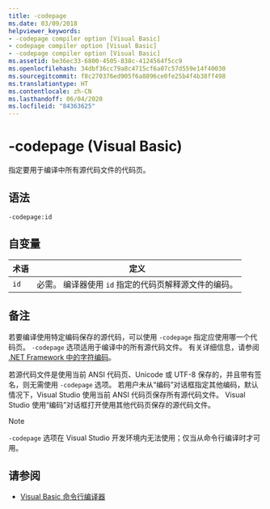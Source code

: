 ```yaml
---
title: -codepage
ms.date: 03/09/2018
helpviewer_keywords:
- -codepage compiler option [Visual Basic]
- codepage compiler option [Visual Basic]
- -codepage compiler option [Visual Basic]
ms.assetid: be36ec33-6800-4505-838c-4124564f5cc9
ms.openlocfilehash: 34dbf36cc79a8c4715cf6a07c57d559e14f40030
ms.sourcegitcommit: f8c270376ed905f6a8896ce0fe25b4f4b38ff498
ms.translationtype: HT
ms.contentlocale: zh-CN
ms.lasthandoff: 06/04/2020
ms.locfileid: "84363625"
---
```

# <a name="-codepage-visual-basic"></a>-codepage (Visual Basic)
指定要用于编译中所有源代码文件的代码页。  
  
## <a name="syntax"></a>语法  
  
```console  
-codepage:id  
```  
  
## <a name="arguments"></a>自变量  
  
|术语|定义|  
|---|---|  
|`id`|必需。 编译器使用 `id` 指定的代码页解释源文件的编码。|  
  
## <a name="remarks"></a>备注  
 若要编译使用特定编码保存的源代码，可以使用 `-codepage` 指定应使用哪一个代码页。 `-codepage` 选项适用于编译中的所有源代码文件。 有关详细信息，请参阅 [.NET Framework 中的字符编码](../../../standard/base-types/character-encoding.md)。  
  
 若源代码文件是使用当前 ANSI 代码页、Unicode 或 UTF-8 保存的，并且带有签名，则无需使用 `-codepage` 选项。 若用户未从“编码”对话框指定其他编码，默认情况下，Visual Studio 使用当前 ANSI 代码页保存所有源代码文件。  Visual Studio 使用“编码”对话框打开使用其他代码页保存的源代码文件。   
  
> [!NOTE]
> `-codepage` 选项在 Visual Studio 开发环境内无法使用；仅当从命令行编译时才可用。  
  
## <a name="see-also"></a>请参阅

- [Visual Basic 命令行编译器](index.md)
